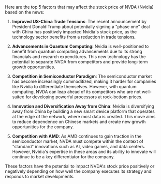 Here are the top 5 factors that may affect the stock price of NVDA (Nvidia) based on the news:

1. **Improved US-China Trade Tensions**: The recent announcement by President Donald Trump about potentially signing a "phase one" deal with China has positively impacted Nvidia's stock price, as the technology sector benefits from a reduction in trade tensions.

2. **Advancements in Quantum Computing**: Nvidia is well-positioned to benefit from quantum computing advancements due to its strong financials and research expenditures. This new technology has the potential to separate NVDA from competitors and provide long-term growth opportunities.

3. **Competition in Semiconductor Paradigm**: The semiconductor market has become increasingly commoditized, making it harder for companies like Nvidia to differentiate themselves. However, with quantum computing, NVDA can leap ahead of its competitors who are not well-suited for developing powerful processors at rock-bottom prices.

4. **Innovation and Diversification Away from China**: Nvidia is diversifying away from China by building a new smart device platform that operates at the edge of the network, where most data is created. This move aims to reduce dependence on Chinese markets and create new growth opportunities for the company.

5. **Competition with AMD**: As AMD continues to gain traction in the semiconductor market, NVDA must compete within the context of "standard" innovations such as AI, video games, and data centers. However, Nvidia's expertise in these areas and its ability to innovate will continue to be a key differentiator for the company.

These factors have the potential to impact NVDA's stock price positively or negatively depending on how well the company executes its strategy and responds to market developments.